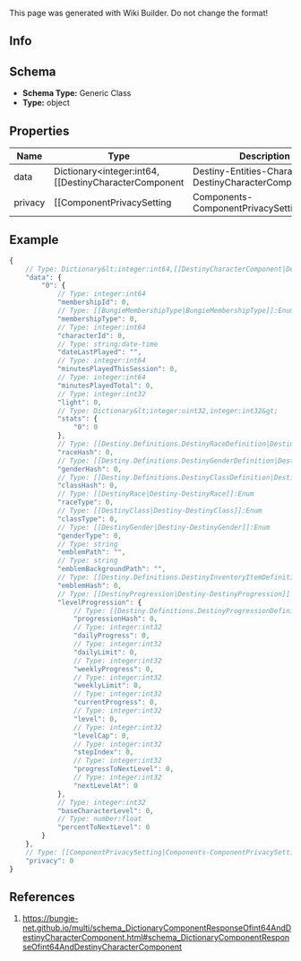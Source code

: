 <span class="wiki-builder">This page was generated with Wiki Builder. Do not change the format!</span>

## Info

## Schema
* **Schema Type:** Generic Class
* **Type:** object

## Properties
Name | Type | Description
---- | ---- | -----------
data | Dictionary&lt;integer:int64,[[DestinyCharacterComponent|Destiny-Entities-Characters-DestinyCharacterComponent]]&gt; | 
privacy | [[ComponentPrivacySetting|Components-ComponentPrivacySetting]]:Enum | 

## Example
```javascript
{
    // Type: Dictionary&lt;integer:int64,[[DestinyCharacterComponent|Destiny-Entities-Characters-DestinyCharacterComponent]]&gt;
    "data": {
        "0": {
            // Type: integer:int64
            "membershipId": 0,
            // Type: [[BungieMembershipType|BungieMembershipType]]:Enum
            "membershipType": 0,
            // Type: integer:int64
            "characterId": 0,
            // Type: string:date-time
            "dateLastPlayed": "",
            // Type: integer:int64
            "minutesPlayedThisSession": 0,
            // Type: integer:int64
            "minutesPlayedTotal": 0,
            // Type: integer:int32
            "light": 0,
            // Type: Dictionary&lt;integer:uint32,integer:int32&gt;
            "stats": {
                "0": 0
            },
            // Type: [[Destiny.Definitions.DestinyRaceDefinition|Destiny-Definitions-DestinyRaceDefinition]]:integer:uint32
            "raceHash": 0,
            // Type: [[Destiny.Definitions.DestinyGenderDefinition|Destiny-Definitions-DestinyGenderDefinition]]:integer:uint32
            "genderHash": 0,
            // Type: [[Destiny.Definitions.DestinyClassDefinition|Destiny-Definitions-DestinyClassDefinition]]:integer:uint32
            "classHash": 0,
            // Type: [[DestinyRace|Destiny-DestinyRace]]:Enum
            "raceType": 0,
            // Type: [[DestinyClass|Destiny-DestinyClass]]:Enum
            "classType": 0,
            // Type: [[DestinyGender|Destiny-DestinyGender]]:Enum
            "genderType": 0,
            // Type: string
            "emblemPath": "",
            // Type: string
            "emblemBackgroundPath": "",
            // Type: [[Destiny.Definitions.DestinyInventoryItemDefinition|Destiny-Definitions-DestinyInventoryItemDefinition]]:integer:uint32
            "emblemHash": 0,
            // Type: [[DestinyProgression|Destiny-DestinyProgression]]
            "levelProgression": {
                // Type: [[Destiny.Definitions.DestinyProgressionDefinition|Destiny-Definitions-DestinyProgressionDefinition]]:integer:uint32
                "progressionHash": 0,
                // Type: integer:int32
                "dailyProgress": 0,
                // Type: integer:int32
                "dailyLimit": 0,
                // Type: integer:int32
                "weeklyProgress": 0,
                // Type: integer:int32
                "weeklyLimit": 0,
                // Type: integer:int32
                "currentProgress": 0,
                // Type: integer:int32
                "level": 0,
                // Type: integer:int32
                "levelCap": 0,
                // Type: integer:int32
                "stepIndex": 0,
                // Type: integer:int32
                "progressToNextLevel": 0,
                // Type: integer:int32
                "nextLevelAt": 0
            },
            // Type: integer:int32
            "baseCharacterLevel": 0,
            // Type: number:float
            "percentToNextLevel": 0
        }
    },
    // Type: [[ComponentPrivacySetting|Components-ComponentPrivacySetting]]:Enum
    "privacy": 0
}

```

## References
1. https://bungie-net.github.io/multi/schema_DictionaryComponentResponseOfint64AndDestinyCharacterComponent.html#schema_DictionaryComponentResponseOfint64AndDestinyCharacterComponent
